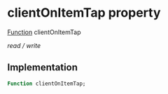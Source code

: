 


# clientOnItemTap property






[Function](https://api.flutter.dev/flutter/dart-core/Function-class.html) clientOnItemTap
  
_read / write_






## Implementation

```dart
Function clientOnItemTap;


```







